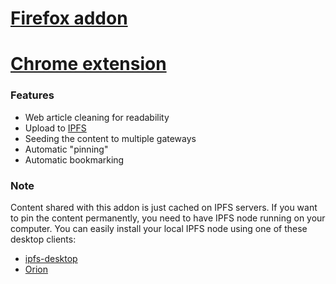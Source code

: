 # [Firefox addon](https://addons.mozilla.org/en-US/firefox/addon/2read/)

# [Chrome extension](https://chrome.google.com/webstore/detail/2read/nooeemkngkckhnlfbmikbkiiabbbnlap)

### Features

- Web article cleaning for readability
- Upload to [IPFS](https://ipfs.io/)
- Seeding the content to multiple gateways
- Automatic "pinning"
- Automatic bookmarking

### Note

Content shared with this addon is just cached on IPFS servers. If you want to pin the content permanently, you need to have IPFS node running on your computer. You can easily install your local IPFS node using one of these desktop clients:

* [ipfs-desktop](https://github.com/ipfs-shipyard/ipfs-desktop/releases)
* [Orion](https://orion.siderus.io/)
